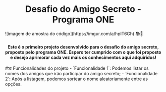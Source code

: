 <h1 align = "center">Desafio do Amigo Secreto - Programa ONE </h1>
![imagem de amostra do código](https://imgur.com/a/hpIT6Gh)
📚🖤
<h4 align= "center"> Este é o primeiro projeto desenvolvido para o desafio do amigo secreto, proposto pelo programa ONE. Espero ter cumprido com o que foi proposto e desejo aprimorar cada vez mais os conhecimentos aqui adquiridos!</h4>
#⚒️ Funcionalidades do projeto
- `Funcionalidade 1`: Podemos listar os nomes dos amigos que irão participar do amigo secreto;
- `Funcionalidade 2`: Após a listagem, podemos sortear o nome aleatoriamente entre as opções.
